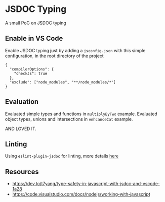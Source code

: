 # JSDOC Typing

A small PoC on JSDOC typing

## Enable in VS Code

Enable JSDOC typing just by adding a `jsconfig.json` with this simple configuration, in the root directory of the project

```
{
  "compilerOptions": {
    "checkJs": true
  },
  "exclude": ["node_modules", "**/node_modules/*"]
}

```

## Evaluation

Evaluated simple types and functions in `multiplyByTwo` example.
Evaluated object types, unions and intersections in `enhcanceCat` example.

AND LOVED IT.

## Linting

Using `eslint-plugin-jsdoc` for linting, more details [here](https://github.com/gajus/eslint-plugin-jsdoc)

## Resources

- https://dev.to/t7yang/type-safety-in-javascript-with-jsdoc-and-vscode-1a28
- https://code.visualstudio.com/docs/nodejs/working-with-javascript
